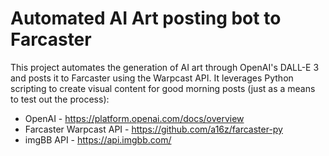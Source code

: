 # Automated AI Art posting bot to Farcaster

This project automates the generation of AI art through OpenAI's DALL-E 3 and posts it to Farcaster using the Warpcast API. It leverages Python scripting to create visual content for good morning posts (just as a means to test out the process):

- OpenAI - https://platform.openai.com/docs/overview
- Farcaster Warpcast API - https://github.com/a16z/farcaster-py
- imgBB API - https://api.imgbb.com/
